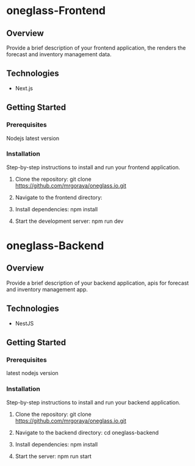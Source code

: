 # oneglass-Frontend

## Overview

Provide a brief description of your frontend application, the renders the forecast and inventory management data.

## Technologies

- Next.js

## Getting Started

### Prerequisites

Nodejs latest version

### Installation

Step-by-step instructions to install and run your frontend application.

1. Clone the repository:
   git clone https://github.com/mrgoraya/oneglass.io.git

2. Navigate to the frontend directory:

3. Install dependencies:
   npm install

4. Start the development server:
   npm run dev

# oneglass-Backend

## Overview

Provide a brief description of your backend application, apis for forecast and inventory management app.

## Technologies

- NestJS

## Getting Started

### Prerequisites

latest nodejs version

### Installation

Step-by-step instructions to install and run your backend application.

1. Clone the repository:
   git clone https://github.com/mrgoraya/oneglass.io.git

2. Navigate to the backend directory:
   cd oneglass-backend

3. Install dependencies:
   npm install

4. Start the server:
   npm run start
